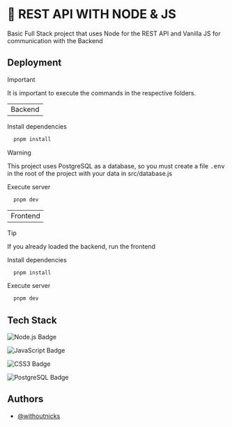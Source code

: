 
# 👾 REST API WITH NODE & JS 

Basic Full Stack project that uses Node for the REST API and Vanilla JS for communication with the Backend


## Deployment

> [!IMPORTANT]
> It is important to execute the commands in the respective folders.

<table><tr><td>Backend</td></tr></table>

Install dependencies
```sh
  pnpm install
```
> [!WARNING]
> This project uses PostgreSQL as a database, so you must create a file <kbd>.env</kbd> in the root of the project with your data in <kdb>src/database.js</kdb>

Execute server
```sh
  pnpm dev
```

<table><tr><td>Frontend</td></tr></table>

> [!TIP]
> If you already loaded the backend, run the frontend

Install dependencies
```sh
  pnpm install
```

Execute server
```sh
  pnpm dev
```
## Tech Stack


![Node.js Badge](https://img.shields.io/badge/Node.js-393?logo=nodedotjs&logoColor=fff&style=flat-square)

![JavaScript Badge](https://img.shields.io/badge/JavaScript-F7DF1E?logo=javascript&logoColor=000&style=flat-square)

![CSS3 Badge](https://img.shields.io/badge/CSS3-1572B6?logo=css3&logoColor=fff&style=flat-square)

![PostgreSQL Badge](https://img.shields.io/badge/PostgreSQL-4169E1?logo=postgresql&logoColor=fff&style=flat-square)


## Authors

- [@withoutnicks](https://github.com/withoutnicks)
